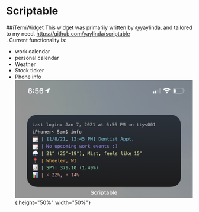 # Scriptable
##iTermWidget
This widget was primarily written by @yaylinda, and tailored to my need. https://github.com/yaylinda/scriptable</br>. Current functionality is:
* work calendar 
* personal calendar 
* Weather 
* Stock ticker 
* Phone info
![alt text](https://github.com/SamHossain/Scriptable/blob/main/iTerm.jpg?raw=true){:height="50%" width="50%"}

